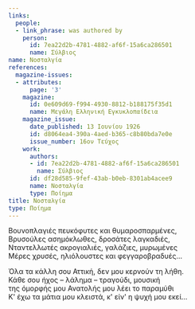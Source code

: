 ```yaml
---
links:
  people:
  - link_phrase: was authored by
    person:
      id: 7ea22d2b-4781-4882-af6f-15a6ca286501
      name: Σύλβιος
name: Νοσταλγία
references:
  magazine-issues:
  - attributes:
      page: '3'
    magazine:
      id: 0e609d69-f994-4930-8812-b188175f35d1
      name: Μεγάλη Ελληνική Εγκυκλοπαίδεια
    magazine_issue:
      date_published: 13 Ιουνίου 1926
      id: d8064ea4-390a-4aed-b365-c8b80bda7e0e
      issue_number: 16ον Τεύχος
    work:
      authors:
      - id: 7ea22d2b-4781-4882-af6f-15a6ca286501
        name: Σύλβιος
      id: df28d585-9fef-43ab-b0eb-8301ab4acee9
      name: Νοσταλγία
      type: Ποίημα
title: Νοσταλγία
type: Ποίημα
---
```


<main class="content" itemprop="text">
<p>Βουνοπλαγιές πευκόφυτες και θυμαροσπαρμένες,<br>
Βρυσούλες ασημόκλωθες, δροσάτες λαγκαδιές,<br>
Νταντελλωτές ακρογιαλιές, γαλάζιες, μυρωμένες<br>
Μέρες χρυσές, ηλιόλουστες και φεγγαροβραδυές...</p>

<p>Όλα τα κάλλη σου Αττική, δεν μου κερνούν τη λήθη.<br>
Κάθε σου ήχος &ndash; λάλημα &ndash; τραγούδι, μουσική<br>
της όμορφής μου Ανατολής μου λέει το παραμύθι<br>
Κ' έχω τα μάτια μου κλειστά, κ' είν' η ψυχή μου εκεί...</p>
</main>
